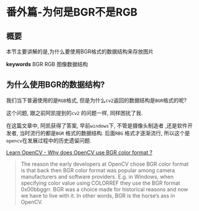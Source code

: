 # 番外篇-为何是BGR不是RGB


## 概要
本节主要讲解的是,为什么要使用BGR格式的数据结构来存放图片

**keywords**  BGR RGB 图像数据结构

## 为什么使用BGR的数据结构?

我们当下普遍使用的是`RGB`格式, 但是为什么`cv2`返回的数据结构是`BGR`格式的呢?

这个问题, 跟之前阿凯提到的`cv2` 的问题一样, 同样困扰了我. 

在这篇文章中, 阿凯获得了答案, 早前`windows`下, 不管是摄像头制造者 ,还是软件开发者, 当时流行的都是`BGR` 格式的数据结构. 后面`RBG` 格式才逐渐流行, 所以这个是`opencv`在发展过程中的历史遗留问题. 

[Learn OpenCV - Why does OpenCV use BGR color format ?](https://www.learnopencv.com/why-does-opencv-use-bgr-color-format/)

> The reason the early developers at OpenCV chose BGR color format is that back then BGR color format was popular among camera manufacturers and software providers. E.g. in Windows, when specifying color value using COLORREF they use the BGR format 0x00bbggrr.
> BGR was a choice made for historical reasons and now we have to live with it. In other words, BGR is the horse’s ass in OpenCV.